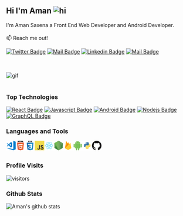 ## Hi I'm Aman <img src="https://user-images.githubusercontent.com/1303154/88677602-1635ba80-d120-11ea-84d8-d263ba5fc3c0.gif" width="34px" alt="hi">

I'm Aman Saxena a Front End Web Developer and Android Developer.
<br />
<br />
:mailbox: Reach me out!


[![Twitter Badge](https://img.shields.io/badge/-@amansaxena001-1ca0f1?style=flat&labelColor=1ca0f1&logo=twitter&logoColor=white&link=https://twitter.com/amansaxena001)](https://twitter.com/amansaxena001) [![Mail Badge](https://img.shields.io/badge/-amansaxena-c0392b?style=flat&labelColor=c0392b&logo=gmail&logoColor=white)](mailto:saxenaaman202001@gmail.com) [![Linkedin Badge](https://img.shields.io/badge/-amansaxena1-0e76a8?style=flat&labelColor=0e76a8&logo=linkedin&logoColor=white)](https://www.linkedin.com/in/aman-saxena-7307751a9/) [![Mail Badge](https://img.shields.io/badge/@a.man.saxena-e84393?style=flat&labelColor=e84393&logo=instagram&logoColor=white)](https://www.instagram.com/a.man.saxena/)

<br />
<br />
<img src="https://user-images.githubusercontent.com/65945317/101934714-f9e47700-3c03-11eb-86a7-045d18eba9cb.gif" alt="gif" float="center" width="500">
<br />
<br />


### Top Technologies

<!-- TODO: Make technologies links takes you to repositories -->

[![React Badge](https://img.shields.io/badge/-React-61DBFB?style=for-the-badge&labelColor=black&logo=react&logoColor=61DBFB)](#) [![Javascript Badge](https://img.shields.io/badge/-Javascript-F0DB4F?style=for-the-badge&labelColor=black&logo=javascript&logoColor=F0DB4F)](#) [![Android Badge](https://img.shields.io/badge/-Android-3C873A?style=for-the-badge&labelColor=black&logo=android&logoColor=3C873A)](#) [![Nodejs Badge](https://img.shields.io/badge/-Nodejs-007acc?style=for-the-badge&labelColor=black&logo=node.js&logoColor=007acc)](#)  [![GraphQL Badge](https://img.shields.io/badge/-GraphQl-e535ab?style=for-the-badge&labelColor=black&logo=node.js&logoColor=e535ab)](#)

### Languages and Tools

<img align="left" alt="Visual Studio Code" width="26px" src="https://raw.githubusercontent.com/github/explore/80688e429a7d4ef2fca1e82350fe8e3517d3494d/topics/visual-studio-code/visual-studio-code.png" />
<img align="left" alt="HTML" width="26px" src="https://raw.githubusercontent.com/github/explore/80688e429a7d4ef2fca1e82350fe8e3517d3494d/topics/html/html.png" />
<img align="left" alt="CSS" width="26px" src="https://raw.githubusercontent.com/github/explore/80688e429a7d4ef2fca1e82350fe8e3517d3494d/topics/css/css.png" />
<img align="left" alt="JavaScript" width="26px" src="https://raw.githubusercontent.com/github/explore/80688e429a7d4ef2fca1e82350fe8e3517d3494d/topics/javascript/javascript.png" />
<img align="left" alt="React" width="26px" src="https://raw.githubusercontent.com/github/explore/80688e429a7d4ef2fca1e82350fe8e3517d3494d/topics/react/react.png" />
<img align="left" alt="Node.js" width="26px" src="https://raw.githubusercontent.com/github/explore/80688e429a7d4ef2fca1e82350fe8e3517d3494d/topics/nodejs/nodejs.png" />
<img align="left" alt="Firebase" width="26px" src="https://raw.githubusercontent.com/github/explore/78df643247d429f6cc873026c0622819ad797942/topics/firebase/firebase.png" />
<img align="left" alt="Android" width="26px" src="https://raw.githubusercontent.com/github/explore/80688e429a7d4ef2fca1e82350fe8e3517d3494d/topics/android/android.png" />
<img align="left" alt="python" width="26px" src="https://raw.githubusercontent.com/github/explore/80688e429a7d4ef2fca1e82350fe8e3517d3494d/topics/python/python.png" />
<img align="left" alt="GitHub" width="26px" src="https://raw.githubusercontent.com/github/explore/78df643247d429f6cc873026c0622819ad797942/topics/github/github.png" />

<br />
<br />


### Profile Visits 

![visitors](https://visitor-badge.glitch.me/badge?page_id=amansaxena1.amansaxena1)


### Github Stats

![Aman's github stats](https://github-readme-stats.vercel.app/api?username=amansaxena1&count_private=true&theme=tokyonight&hide=contribs,prs)

